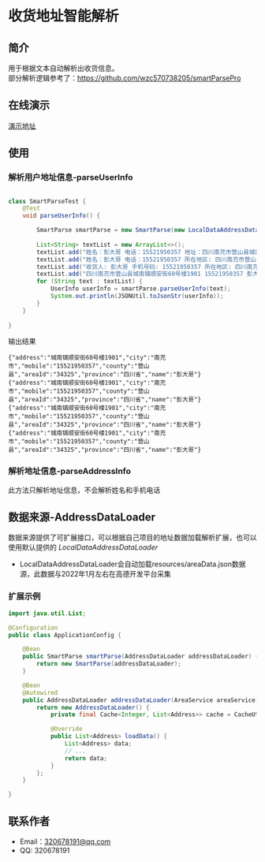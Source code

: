 # 收货地址智能解析

## 简介
用于根据文本自动解析出收货信息。 \
部分解析逻辑参考了：https://github.com/wzc570738205/smartParsePro

## 在线演示
[演示地址](http://114.132.48.33/)

## 使用
### 解析用户地址信息-parseUserInfo
```java

class SmartParseTest {
    @Test
    void parseUserInfo() {

        SmartParse smartParse = new SmartParse(new LocalDataAddressDataLoader());
        
        List<String> textList = new ArrayList<>();
        textList.add("姓名：彭大哥 电话：15521950357 地址：四川南充市营山县城南镇顺安街60号楼1901");
        textList.add("姓名：彭大哥 电话：15521950357 所在地区: 四川南充市营山县城南镇 详细地址: 顺安街60号楼1901");
        textList.add("收货人: 彭大哥 手机号码: 15521950357 所在地区: 四川南充市营山县城南镇 详细地址: 顺安街60号楼1901");
        textList.add("四川南充市营山县城南镇顺安街60号楼1901 15521950357 彭大哥");
        for (String text : textList) {
            UserInfo userInfo = smartParse.parseUserInfo(text);
            System.out.println(JSONUtil.toJsonStr(userInfo));
        }
    }
    
}
```
输出结果
```text
{"address":"城南镇顺安街60号楼1901","city":"南充市","mobile":"15521950357","county":"营山县","areaId":"34325","province":"四川省","name":"彭大哥"}
{"address":"城南镇顺安街60号楼1901","city":"南充市","mobile":"15521950357","county":"营山县","areaId":"34325","province":"四川省","name":"彭大哥"}
{"address":"城南镇顺安街60号楼1901","city":"南充市","mobile":"15521950357","county":"营山县","areaId":"34325","province":"四川省","name":"彭大哥"}
{"address":"城南镇顺安街60号楼1901","city":"南充市","mobile":"15521950357","county":"营山县","areaId":"34325","province":"四川省","name":"彭大哥"}
```

### 解析地址信息-parseAddressInfo
此方法只解析地址信息，不会解析姓名和手机电话

## 数据来源-AddressDataLoader
数据来源提供了可扩展接口，可以根据自己项目的地址数据加载解析扩展，也可以使用默认提供的 *LocalDataAddressDataLoader*
- LocalDataAddressDataLoader会自动加载resources/areaData.json数据源，此数据与2022年1月左右在高德开发平台采集
### 扩展示例
```java
import java.util.List;

@Configuration
public class ApplicationConfig {

    @Bean
    public SmartParse smartParse(AddressDataLoader addressDataLoader) {
        return new SmartParse(addressDataLoader);
    }

    @Bean
    @Autowired
    public AddressDataLoader addressDataLoader(AreaService areaService) {
        return new AddressDataLoader() {
            private final Cache<Integer, List<Address>> cache = CacheUtil.newFIFOCache(1);

            @Override
            public List<Address> loadData() {
                List<Address> data;
                // ...
                return data;
            }
        };
    }

}
```




## 联系作者
* Email：320678191@qq.com
* QQ: 320678191
